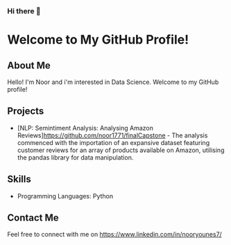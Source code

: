 ### Hi there 👋

<!--
**noor1771/noor1771** is a ✨ _special_ ✨ repository because its `README.md` (this file) appears on your GitHub profile.

Here are some ideas to get you started:

- 🔭 I’m currently working on ...
- 🌱 I’m currently learning ...
- 👯 I’m looking to collaborate on ...
- 🤔 I’m looking for help with ...
- 💬 Ask me about ...
- 📫 How to reach me: ...
- 😄 Pronouns: ...
- ⚡ Fun fact: ...
-->
# Welcome to My GitHub Profile!

## About Me

Hello! I'm Noor and i'm interested in Data Science. Welcome to my GitHub profile!

## Projects

- [NLP: Semintiment Analysis: Analysing Amazon Reviews]https://github.com/noor1771/finalCapstone  - The analysis commenced with the importation of an expansive dataset featuring customer reviews
for an array of products available on Amazon, utilising the pandas library for data manipulation.

## Skills

- Programming Languages: Python

## Contact Me

Feel free to connect with me on https://www.linkedin.com/in/nooryounes7/


